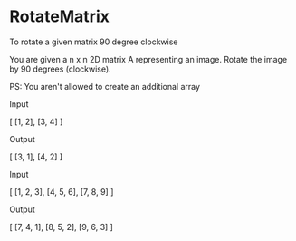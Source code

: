 # RotateMatrix
To rotate a given matrix 90 degree clockwise

You are given a n x n 2D matrix A representing an image.
Rotate the image by 90 degrees (clockwise).

PS: You aren't allowed to create an additional array


Input

[
    [1, 2],
    [3, 4]
 ]

Output

[
    [3, 1],
    [4, 2]
 ]
 
Input

[
    [1, 2, 3],
    [4, 5, 6],
    [7, 8, 9]
 ]

Output

[
    [7, 4, 1],
    [8, 5, 2],
    [9, 6, 3]
 ]
